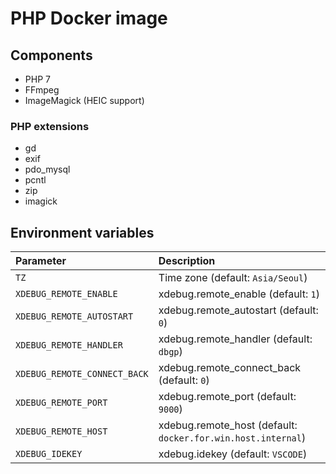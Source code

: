 # PHP Docker image

## Components

- PHP 7
- FFmpeg
- ImageMagick (HEIC support)

### PHP extensions

- gd
- exif
- pdo_mysql
- pcntl
- zip
- imagick

## Environment variables

| Parameter                    | Description                                                  |
| :--------------------------- | :----------------------------------------------------------- |
| `TZ`                         | Time zone (default: `Asia/Seoul`)                            |
| `XDEBUG_REMOTE_ENABLE`       | xdebug.remote_enable (default: `1`)                          |
| `XDEBUG_REMOTE_AUTOSTART`    | xdebug.remote_autostart (default: `0`)                       |
| `XDEBUG_REMOTE_HANDLER`      | xdebug.remote_handler (default: `dbgp`)                      |
| `XDEBUG_REMOTE_CONNECT_BACK` | xdebug.remote_connect_back (default: `0`)                    |
| `XDEBUG_REMOTE_PORT`         | xdebug.remote_port (default: `9000`)                         |
| `XDEBUG_REMOTE_HOST`         | xdebug.remote_host (default: `docker.for.win.host.internal`) |
| `XDEBUG_IDEKEY`              | xdebug.idekey (default: `VSCODE`)                            |
